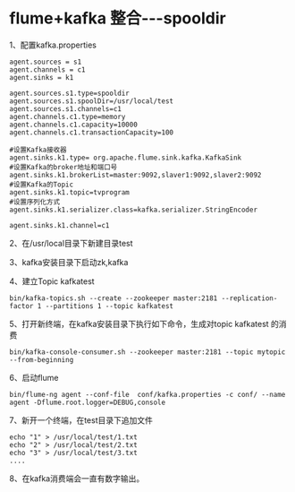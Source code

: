 # flume+kafka 整合---spooldir

1、配置kafka.properties

	agent.sources = s1                                                                                                                  
	agent.channels = c1                                                                                                                 
	agent.sinks = k1                                                                                                                    

	agent.sources.s1.type=spooldir                                                                                                          
	agent.sources.s1.spoolDir=/usr/local/test                                                                                
	agent.sources.s1.channels=c1                                                                                                        
	agent.channels.c1.type=memory                                                                                                       
	agent.channels.c1.capacity=10000                                                                                                    
	agent.channels.c1.transactionCapacity=100                                                                                           

	#设置Kafka接收器                                                                                                                    
	agent.sinks.k1.type= org.apache.flume.sink.kafka.KafkaSink                                                                          
	#设置Kafka的broker地址和端口号                                                                                                      
	agent.sinks.k1.brokerList=master:9092,slaver1:9092,slaver2:9092                                                                                               
	#设置Kafka的Topic                                                                                                                   
	agent.sinks.k1.topic=tvprogram                                                                                                      
	#设置序列化方式                                                                                                                     
	agent.sinks.k1.serializer.class=kafka.serializer.StringEncoder                                                                      

	agent.sinks.k1.channel=c1

2、在/usr/local目录下新建目录test

3、kafka安装目录下启动zk,kafka

4、建立Topic kafkatest

	bin/kafka-topics.sh --create --zookeeper master:2181 --replication-factor 1 --partitions 1 --topic kafkatest

5、打开新终端，在kafka安装目录下执行如下命令，生成对topic kafkatest 的消费

	bin/kafka-console-consumer.sh --zookeeper master:2181 --topic mytopic --from-beginning

6、启动flume

	bin/flume-ng agent --conf-file  conf/kafka.properties -c conf/ --name agent -Dflume.root.logger=DEBUG,console

7、新开一个终端，在test目录下追加文件

	echo "1" > /usr/local/test/1.txt
	echo "2" > /usr/local/test/2.txt
	echo "3" > /usr/local/test/3.txt
	....

8、在kafka消费端会一直有数字输出。
